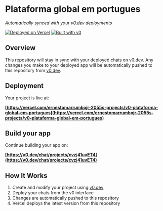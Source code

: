 # Plataforma global em portugues

*Automatically synced with your [v0.dev](https://v0.dev) deployments*

[![Deployed on Vercel](https://img.shields.io/badge/Deployed%20on-Vercel-black?style=for-the-badge&logo=vercel)](https://vercel.com/ernestomarrumbojr-2055s-projects/v0-plataforma-global-em-portugues)
[![Built with v0](https://img.shields.io/badge/Built%20with-v0.dev-black?style=for-the-badge)](https://v0.dev/chat/projects/cvzj41uvET4)

## Overview

This repository will stay in sync with your deployed chats on [v0.dev](https://v0.dev).
Any changes you make to your deployed app will be automatically pushed to this repository from [v0.dev](https://v0.dev).

## Deployment

Your project is live at:

**[https://vercel.com/ernestomarrumbojr-2055s-projects/v0-plataforma-global-em-portugues](https://vercel.com/ernestomarrumbojr-2055s-projects/v0-plataforma-global-em-portugues)**

## Build your app

Continue building your app on:

**[https://v0.dev/chat/projects/cvzj41uvET4](https://v0.dev/chat/projects/cvzj41uvET4)**

## How It Works

1. Create and modify your project using [v0.dev](https://v0.dev)
2. Deploy your chats from the v0 interface
3. Changes are automatically pushed to this repository
4. Vercel deploys the latest version from this repository